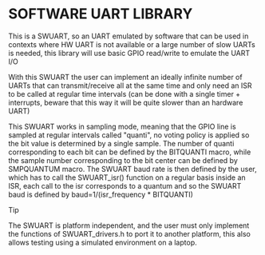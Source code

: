 # SOFTWARE UART LIBRARY

This is a SWUART, so an UART emulated by software that can be used in contexts
where HW UART is not available or a large number of slow UARTs is needed, this
library will use basic GPIO read/write to emulate the UART I/O

With this SWUART the user can implement an ideally infinite number of UARTs that
can transmit/receive all at the same time and only need an ISR to be called at regular
time intervals (can be done with a single timer + interrupts, beware that this way it will be
quite slower than an hardware UART)

This SWUART works in sampling mode, meaning that the GPIO line is sampled at regular intervals
called "quanti", no voting policy is applied so the bit value is determined by a single sample.
The number of quanti corresponding to each bit can be defined by the BITQUANTI macro, while the
sample number corresponding to the bit center can be defined by SMPQUANTUM macro. The SWUART
baud rate is then defined by the user, which has to call the SWUART_isr() function on a regular
basis inside an ISR, each call to the isr corresponds to a quantum and so the SWUART baud is 
defined by baud=1/(isr_frequency * BITQUANTI)

> [!TIP]
> The SWUART is platform independent, and the user must only implement the functions of SWUART_drivers.h to port it to another platform, this also allows testing using a simulated environment on a laptop.